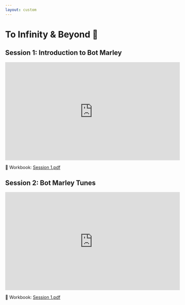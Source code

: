 ```yaml
---
layout: custom
---
```


# To Infinity & Beyond 🚀

## Session 1: Introduction to Bot Marley

<iframe width="560" height="315" src="https://www.youtube.com/embed/zlPEyK1qVNY?si=WhgZCg7-ghiYIetW" title="YouTube video player" frameborder="0" allow="accelerometer; autoplay; clipboard-write; encrypted-media; gyroscope; picture-in-picture; web-share" referrerpolicy="strict-origin-when-cross-origin" allowfullscreen></iframe>

📓 Workbook: [Session 1.pdf](https://wucomputing-tga.github.io/levels/l5/Session_1.pdf)

## Session 2: Bot Marley Tunes

<iframe width="560" height="315" src="https://www.youtube.com/embed/D5TWAEn4X_Q?si=YmUylEUolmNXEOWA" title="YouTube video player" frameborder="0" allow="accelerometer; autoplay; clipboard-write; encrypted-media; gyroscope; picture-in-picture; web-share" referrerpolicy="strict-origin-when-cross-origin" allowfullscreen></iframe>

📓 Workbook: [Session 1.pdf](https://wucomputing-tga.github.io/levels/l5/Session_2.pdf)

<!-- -->


